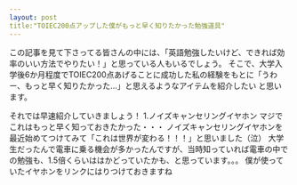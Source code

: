 ```yaml
---
layout: post
title:"TOIEC200点アップした僕がもっと早く知りたかった勉強道具"
---
```

この記事を見て下さってる皆さんの中には、「英語勉強したいけど、できれば効率のいい方法でやりたい！」と思っている人もいるでしょう。
そこで、大学入学後6か月程度でTOIEC200点あげることに成功した私の経験をもとに「うわー、もっと早く知りたかった...」と思えるようなアイテムを紹介したい
と思います。

それでは早速紹介していきましょう！
1.ノイズキャンセリングイヤホン
マジでこれはもっと早く知っておきたかった・・・
ノイズキャンセリングイヤホンを最近始めてつけてみて「これは世界が変わる！！！」と思いました（泣）
大学生だったんで電車に乗る機会が多かったんですが、当時知っていれば電車の中での勉強も、1.5倍くらいははかどっていたかも、と思っています。。。
僕が使っていたイヤホンをリンクにはりつけておきますね
